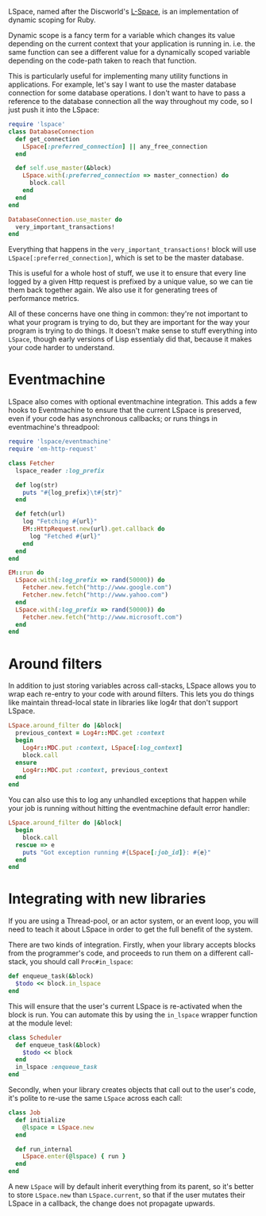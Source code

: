 LSpace, named after the Discworld's [L-Space](http://en.wikipedia.org/wiki/L-Space), is an
implementation of dynamic scoping for Ruby.

Dynamic scope is a fancy term for a variable which changes its value depending on the
current context that your application is running in. i.e. the same function can see a
different value for a dynamically scoped variable depending on the code-path taken to
reach that function.

This is particularly useful for implementing many utility functions in applications. For
example, let's say I want to use the master database connection for some database
operations. I don't want to have to pass a reference to the database connection all the
way throughout my code, so I just push it into the LSpace:

```ruby
require 'lspace'
class DatabaseConnection
  def get_connection
    LSpace[:preferred_connection] || any_free_connection
  end

  def self.use_master(&block)
    LSpace.with(:preferred_connection => master_connection) do
      block.call
    end
  end
end

DatabaseConnection.use_master do
  very_important_transactions!
end
```

Everything that happens in the `very_important_transactions!` block will use
`LSpace[:preferred_connection]`, which is set to be the master database.

This is useful for a whole host of stuff, we use it to ensure that every line logged by a
given Http request is prefixed by a unique value, so we can tie them back together again.
We also use it for generating trees of performance metrics.

All of these concerns have one thing in common: they're not important to what your program
is trying to do, but they are important for the way your program is trying to do things.
It doesn't make sense to stuff everything into `LSpace`, though early versions of Lisp
essentialy did that, because it makes your code harder to understand.

Eventmachine
============

LSpace also comes with optional eventmachine integration. This adds a few hooks to
Eventmachine to ensure that the current LSpace is preserved, even if your code has
asynchronous callbacks; or runs things in eventmachine's threadpool:

```ruby
require 'lspace/eventmachine'
require 'em-http-request'

class Fetcher
  lspace_reader :log_prefix

  def log(str)
    puts "#{log_prefix}\t#{str}"
  end

  def fetch(url)
    log "Fetching #{url}"
    EM::HttpRequest.new(url).get.callback do
      log "Fetched #{url}"
    end
  end
end

EM::run do
  LSpace.with(:log_prefix => rand(50000)) do
    Fetcher.new.fetch("http://www.google.com")
    Fetcher.new.fetch("http://www.yahoo.com")
  end
  LSpace.with(:log_prefix => rand(50000)) do
    Fetcher.new.fetch("http://www.microsoft.com")
  end
end
```

Around filters
==============

In addition to just storing variables across call-stacks, LSpace allows you to wrap each
re-entry to your code with around filters. This lets you do things like maintain
thread-local state in libraries like log4r that don't support LSpace.

```ruby
LSpace.around_filter do |&block|
  previous_context = Log4r::MDC.get :context
  begin
    Log4r::MDC.put :context, LSpace[:log_context]
    block.call
  ensure
    Log4r::MDC.put :context, previous_context
  end
end
```

You can also use this to log any unhandled exceptions that happen while your job is
running without hitting the eventmachine default error handler:

```ruby
LSpace.around_filter do |&block|
  begin
    block.call
  rescue => e
    puts "Got exception running #{LSpace[:job_id]}: #{e}"
  end
end
```

Integrating with new libraries
================================

If you are using a Thread-pool, or an actor system, or an event loop, you will need to
teach it about LSpace in order to get the full benefit of the system.

There are two kinds of integration. Firstly, when your library accepts blocks from the
programmer's code, and proceeds to run them on a different call-stack, you should call
`Proc#in_lspace`:

```ruby
def enqueue_task(&block)
  $todo << block.in_lspace
end
```

This will ensure that the user's current LSpace is re-activated when the block is run. You
can automate this by using the `in_lspace` wrapper function at the module level:

```ruby
class Scheduler
  def enqueue_task(&block)
    $todo << block
  end
  in_lspace :enqueue_task
end
```

Secondly, when your library creates objects that call out to the user's code, it's polite
to re-use the same `LSpace` across each call:

```ruby
class Job
  def initialize
    @lspace = LSpace.new
  end

  def run_internal
    LSpace.enter(@lspace) { run }
  end
end
```

A new `LSpace` will by default inherit everything from its parent, so it's better to store
`LSpace.new` than `LSpace.current`, so that if the user mutates their LSpace in a
callback, the change does not propagate upwards.
